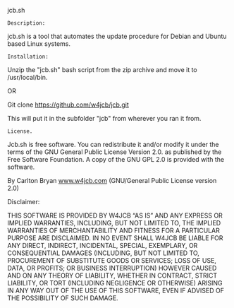 jcb.sh
    
    Description:

jcb.sh is a tool that automates the update procedure for Debian and Ubuntu based Linux systems.

    Installation:

Unzip the "jcb.sh" bash script from the zip archive and move it to /usr/local/bin.

OR

Git clone https://github.com/w4jcb/jcb.git

This will put it in the subfolder "jcb" from wherever you ran it from.

    License.

Jcb.sh is free software. You can redistribute it and/or modify it under the terms of the GNU General Public License Version 2.0. as published by the Free Software Foundation. A copy of the GNU GPL 2.0 is provided with the software.


By Carlton Bryan www.w4jcb.com (GNU/General Public License version 2.0)

Disclaimer:

THIS SOFTWARE IS PROVIDED BY W4JCB “AS IS” AND ANY EXPRESS OR IMPLIED WARRANTIES, INCLUDING, BUT NOT LIMITED TO, THE IMPLIED WARRANTIES OF MERCHANTABILITY AND FITNESS FOR A PARTICULAR PURPOSE ARE DISCLAIMED. IN NO EVENT SHALL W4JCB BE LIABLE FOR ANY DIRECT, INDIRECT, INCIDENTAL, SPECIAL, EXEMPLARY, OR CONSEQUENTIAL DAMAGES (INCLUDING, BUT NOT LIMITED TO, PROCUREMENT OF SUBSTITUTE GOODS OR SERVICES; LOSS OF USE, DATA, OR PROFITS; OR BUSINESS INTERRUPTION) HOWEVER CAUSED AND ON ANY THEORY OF LIABILITY, WHETHER IN CONTRACT, STRICT LIABILITY, OR TORT (INCLUDING NEGLIGENCE OR OTHERWISE) ARISING IN ANY WAY OUT OF THE USE OF THIS SOFTWARE, EVEN IF ADVISED OF THE POSSIBILITY OF SUCH DAMAGE.
